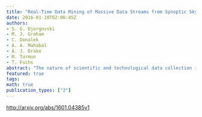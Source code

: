 ```yaml
---
title: "Real-Time Data Mining of Massive Data Streams from Synoptic Sky Surveys"
date: 2016-01-18T02:06:45Z
authors:
- S. G. Djorgovski
- M. J. Graham
- C. Donalek
- A. A. Mahabal
- A. J. Drake
- M. Turmon
- T. Fuchs
abstract: "The nature of scientific and technological data collection is evolving rapidly: data volumes and rates grow exponentially, with increasing complexity and information content, and there has been a transition from static data sets to data streams that must be analyzed in real time. Interesting or anomalous phenomena must be quickly characterized and followed up with additional measurements via optimal deployment of limited assets. Modern astronomy presents a variety of such phenomena in the form of transient events in digital synoptic sky surveys, including cosmic explosions (supernovae, gamma ray bursts), relativistic phenomena (black hole formation, jets), potentially hazardous asteroids, etc. We have been developing a set of machine learning tools to detect, classify and plan a response to transient events for astronomy applications, using the Catalina Real-time Transient Survey (CRTS) as a scientific and methodological testbed. The ability to respond rapidly to the potentially most interesting events is a key bottleneck that limits the scientific returns from the current and anticipated synoptic sky surveys. Similar challenge arise in other contexts, from environmental monitoring using sensor networks to autonomous spacecraft systems. Given the exponential growth of data rates, and the time-critical response, we need a fully automated and robust approach. We describe the results obtained to date, and the possible future developments."
featured: true
tags:
math: true
publication_types: ["2"]
---
```

http://arxiv.org/abs/1601.04385v1
